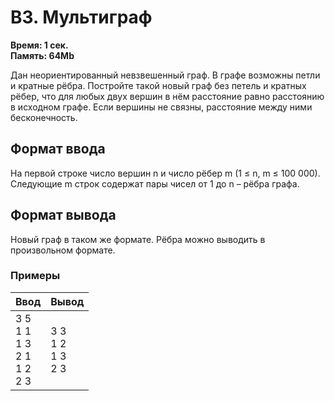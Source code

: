 <h1 class="title">B3. Мультиграф</h1>
<p><b>Время: 1 сек.<br>Память: 64Mb</b></p>
<p>Дан неориентированный невзвешенный граф. В графе возможны петли и кратные рёбра. Постройте такой новый граф без петель и кратных рёбер, что для любых двух вершин в нём расстояние равно расстоянию в исходном графе. Если вершины не связны, расстояние между ними бесконечность.</p>
<h2>Формат ввода</h2>
<p>На первой строке число вершин n и число рёбер m (1 ≤ n, m ≤ 100 000). Следующие m строк содержат пары чисел от 1 до n – рёбра графа.</p>
<h2>Формат вывода</h2>
<p>Новый граф в таком же формате. Рёбра можно выводить в произвольном формате.</p>
<h3>Примеры</h3>
<table class="sample-tests">
  <thead>
     <tr>
        <th>Ввод</th>
        <th>Вывод</th>
     </tr>
  </thead>
  <tbody>
     <tr>
        <td>3 5<br />
            1 1<br />
            1 3<br />
            2 1<br />
            1 2<br />
            2 3</td>
        <td>3 3<br />
            1 2<br />
            1 3<br />
            2 3</td>
     </tr>
  </tbody>
</table>
